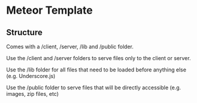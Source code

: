 Meteor Template
===============

Structure
---------

Comes with a /client, /server, /lib and /public folder.

Use the /client and /server folders to serve files only to the client or server.

Use the /lib folder for all files that need to be loaded before anything else (e.g. Underscore.js)

Use the /public folder to serve files that will be directly accessible (e.g. images, zip files, etc)